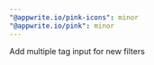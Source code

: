 ```yaml
---
"@appwrite.io/pink-icons": minor
"@appwrite.io/pink": minor
---
```


Add multiple tag input for new filters
